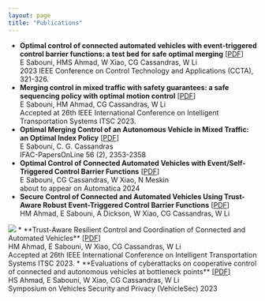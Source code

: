 ```yaml
---
layout: page
title: "Publications"
---
```


* **Optimal control of connected automated vehicles with event-triggered control barrier functions: a test bed for safe optimal merging** [<a href="https://ieeexplore.ieee.org/abstract/document/10253379" target="_blank">PDF</a>]
  <br> E Sabouni, HMS Ahmad, W Xiao, CG Cassandras, W Li
  <br> 2023 IEEE Conference on Control Technology and Applications (CCTA), 321-326.	
* **Merging control in mixed traffic with safety guarantees: a safe sequencing policy with optimal motion control** [<a href="https://arxiv.org/abs/2305.16725" target="_blank">PDF</a>]
  <br> E Sabouni, HM Ahmad, CG Cassandras, W Li
  <br> Accepted at 26th IEEE International Conference on Intelligent Transportation Systems ITSC 2023.
* **Optimal Merging Control of an Autonomous Vehicle in Mixed Traffic: an Optimal Index Policy** [<a href="https://www.sciencedirect.com/science/article/pii/S2405896323016105" target="_blank">PDF</a>]
  <br> E Sabouni, C. G. Cassandras
  <br> IFAC-PapersOnLine 56 (2), 2353-2358
* **Optimal Control of Connected Automated Vehicles with Event/Self-Triggered Control Barrier Functions** [<a href="https://arxiv.org/abs/2209.13053" target="_blank">PDF</a>]
  <br> E Sabouni, CG Cassandras, W Xiao, N Meskin
    <br> about to appear on Automatica 2024
* **Secure Control of Connected and Automated Vehicles Using Trust-Aware Robust Event-Triggered Control Barrier Functions** [<a href="https://arxiv.org/pdf/2401.02306.pdf" target="_blank">PDF</a>]
  <br> HM Ahmad, E Sabouni, A Dickson, W Xiao, CG Cassandras, W Li
<IMG SRC="http://ehsansabouni.github.io/accident_video">
* **Trust-Aware Resilient Control and Coordination of Connected and Automated Vehicles** [<a href="https://arxiv.org/pdf/2305.16818.pdf" target="_blank">PDF</a>]
  <br> HM Ahmad, E Sabouni, W Xiao, CG Cassandras, W Li
    <br> Accepted at 26th IEEE International Conference on Intelligent Transportation Systems ITSC 2023.
* **Evaluations of cyberattacks on cooperative control of connected and autonomous vehicles at bottleneck points** [<a href="https://www.ndss-symposium.org/wp-content/uploads/2023/02/vehiclesec2023-23082-paper.pdf" target="_blank">PDF</a>]
<br> HS Ahmad, E Sabouni, W Xiao, CG Cassandras, W Li
<br> Symposium on Vehicles Security and Privacy (VehicleSec) 2023

  



